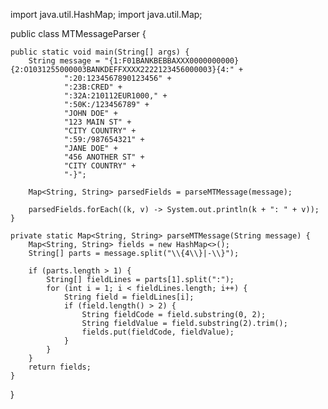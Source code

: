 import java.util.HashMap;
import java.util.Map;

public class MTMessageParser {

    public static void main(String[] args) {
        String message = "{1:F01BANKBEBBAXXX0000000000}{2:O1031255000003BANKDEFFXXXX2222123456000003}{4:" +
                ":20:1234567890123456" +
                ":23B:CRED" +
                ":32A:210112EUR1000," +
                ":50K:/123456789" +
                "JOHN DOE" +
                "123 MAIN ST" +
                "CITY COUNTRY" +
                ":59:/987654321" +
                "JANE DOE" +
                "456 ANOTHER ST" +
                "CITY COUNTRY" +
                "-}";

        Map<String, String> parsedFields = parseMTMessage(message);
        
        parsedFields.forEach((k, v) -> System.out.println(k + ": " + v));
    }

    private static Map<String, String> parseMTMessage(String message) {
        Map<String, String> fields = new HashMap<>();
        String[] parts = message.split("\\{4\\}|-\\}");

        if (parts.length > 1) {
            String[] fieldLines = parts[1].split(":");
            for (int i = 1; i < fieldLines.length; i++) {
                String field = fieldLines[i];
                if (field.length() > 2) {
                    String fieldCode = field.substring(0, 2);
                    String fieldValue = field.substring(2).trim();
                    fields.put(fieldCode, fieldValue);
                }
            }
        }
        return fields;
    }
}
